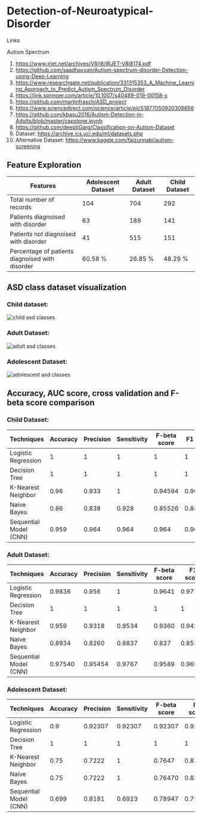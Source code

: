 # Detection-of-Neuroatypical-Disorder

Links

Autism Spectrum

1) https://www.irjet.net/archives/V8/i8/IRJET-V8I8174.pdf
2) https://github.com/saadhaxxan/Autism-spectrum-disorder-Detection-using-Deep-Learning
3) https://www.researchgate.net/publication/331315353_A_Machine_Learning_Approach_to_Predict_Autism_Spectrum_Disorder
4) https://link.springer.com/article/10.1007/s40489-019-00158-x
5) https://github.com/martinfrasch/ASD_project
6) https://www.sciencedirect.com/science/article/pii/S1877050920308656
7) https://github.com/kbasu2016/Autism-Detection-in-Adults/blob/master/capstone.ipynb
8) https://github.com/deeptiGarg/Classification-on-Autism-Dataset
9) Dataset: https://archive.ics.uci.edu/ml/datasets.php
10) Alternative Dataset: https://www.kaggle.com/faizunnabi/autism-screening



## Feature Exploration

| Features  | Adolescent Dataset | Adult Dataset | Child Dataset |
| ------------- | ------------- | ------------- | ------------- |
| Total number of records  | 104 | 704 | 292 |
| Patients diagnoised with disorder | 63 | 189 | 141 |
| Patients not diagnoised with disorder | 41 | 515 | 151 |
| Percentage of patients diagnoised with disorder | 60.58 % | 26.85 % | 48.29 % |


## ASD class dataset visualization

### Child dataset: 
![child asd classes](https://user-images.githubusercontent.com/56076028/167248574-f0bf8c93-2770-4ad7-9ccf-1afae6e74345.jpg)
### Adult Dataset:
![adult asd classes](https://user-images.githubusercontent.com/56076028/167248587-b953d8c8-f43a-4a96-9891-d49d68d85809.jpg)
### Adolescent Dataset:
![adolescent asd classes](https://user-images.githubusercontent.com/56076028/167248603-fd8eb39f-d8ae-4ad4-aa9b-2cdf5c2780e1.jpg)


## Accuracy, AUC score, cross validation and F-beta score comparison

### Child Dataset:

| Techniques  | Accuracy | Precision | Sensitivity | F-beta score | F1 score | 
| ------------- | ------------- | ------------- | ------------- | ------------- | ------------- |
| Logistic Regression  | 1 | 1 | 1 | 1 | 1 |
| Decision Tree | 1 | 1 | 1 | 1 | 1 |
| K-Nearest Neighbor | 0.96 | 0.933 | 1 | 0.94594 | 0.966551 |
| Naive Bayes | 0.86 | 0.838 | 0.928 | 0.85526 | 0.8813 |
| Sequential Model (CNN) | 0.959 | 0.964 | 0.964 | 0.964 | 0.964 |


### Adult Dataset:

| Techniques  | Accuracy | Precision | Sensitivity | F-beta score | F1 score | 
| ------------- | ------------- | ------------- | ------------- | ------------- | ------------- |
| Logistic Regression  | 0.9836 | 0.956 | 1 | 0.9641 | 0.97727 |
| Decision Tree | 1 | 1 | 1 | 1 | 1 |
| K-Nearest Neighbor | 0.959 | 0.9318 | 0.9534 | 0.9360 | 0.94252 |
| Naive Bayes | 0.8934 | 0.8260 | 0.8837 | 0.837 | 0.8539 |
| Sequential Model (CNN) | 0.97540 | 0.95454 | 0.9767 | 0.9589 | 0.9655 |


### Adolescent Dataset:


| Techniques  | Accuracy | Precision | Sensitivity | F-beta score | F1 score | 
| ------------- | ------------- | ------------- | ------------- | ------------- | ------------- |
| Logistic Regression  | 0.9 | 0.92307 | 0.92307 | 0.92307 | 0.92307 |
| Decision Tree | 1 | 1 | 1 | 1 | 1 |
| K-Nearest Neighbor | 0.75 | 0.7222 | 1 | 0.7647 | 0.8387 |
| Naive Bayes | 0.75 | 0.7222 | 1 | 0.76470 | 0.8387 |
| Sequential Model (CNN) | 0.699 | 0.8181 | 0.6923 | 0.78947 | 0.75001 |
